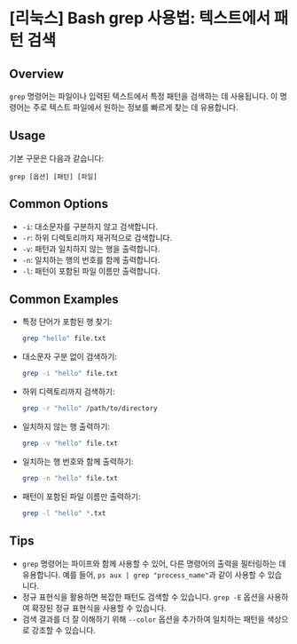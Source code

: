 # [리눅스] Bash grep 사용법: 텍스트에서 패턴 검색

## Overview
`grep` 명령어는 파일이나 입력된 텍스트에서 특정 패턴을 검색하는 데 사용됩니다. 이 명령어는 주로 텍스트 파일에서 원하는 정보를 빠르게 찾는 데 유용합니다.

## Usage
기본 구문은 다음과 같습니다:
```
grep [옵션] [패턴] [파일]
```

## Common Options
- `-i`: 대소문자를 구분하지 않고 검색합니다.
- `-r`: 하위 디렉토리까지 재귀적으로 검색합니다.
- `-v`: 패턴과 일치하지 않는 행을 출력합니다.
- `-n`: 일치하는 행의 번호를 함께 출력합니다.
- `-l`: 패턴이 포함된 파일 이름만 출력합니다.

## Common Examples
- 특정 단어가 포함된 행 찾기:
  ```bash
  grep "hello" file.txt
  ```

- 대소문자 구분 없이 검색하기:
  ```bash
  grep -i "hello" file.txt
  ```

- 하위 디렉토리까지 검색하기:
  ```bash
  grep -r "hello" /path/to/directory
  ```

- 일치하지 않는 행 출력하기:
  ```bash
  grep -v "hello" file.txt
  ```

- 일치하는 행 번호와 함께 출력하기:
  ```bash
  grep -n "hello" file.txt
  ```

- 패턴이 포함된 파일 이름만 출력하기:
  ```bash
  grep -l "hello" *.txt
  ```

## Tips
- `grep` 명령어는 파이프와 함께 사용할 수 있어, 다른 명령어의 출력을 필터링하는 데 유용합니다. 예를 들어, `ps aux | grep "process_name"`과 같이 사용할 수 있습니다.
- 정규 표현식을 활용하면 복잡한 패턴도 검색할 수 있습니다. `grep -E` 옵션을 사용하여 확장된 정규 표현식을 사용할 수 있습니다.
- 검색 결과를 더 잘 이해하기 위해 `--color` 옵션을 추가하여 일치하는 패턴을 색상으로 강조할 수 있습니다.